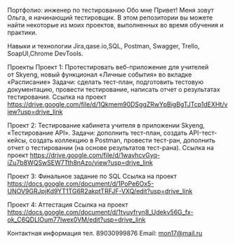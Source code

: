 Портфолио: инженер по тестированию
Обо мне
Привет! Меня зовут Ольга, я начинающий тестировщик.
В этом репозитории вы можете найти некоторые из моих проектов, выполненных во время обучения и практики.

Навыки и технологии
Jira,qase.io,SQL, Postman, Swagger, Trello,
SoapUI,Chrome DevTools.

Проекты
Проект 1: Протестировать веб-приложение для учителей от Skyeng, новый функционал «Личные события» во вкладке «Расписание»
Задачи: сделать тест-план, подготовить тестовую документацию, провести тестирование, написать отчет о результатах тестирования.
Ссылка на проект https://drive.google.com/file/d/1Qkmem90DSggZRwYpBigBgTJTcp1dEXHt/view?usp=drive_link

Проект 2: Тестирование кабинета учителя в приложении Skyeng, «Тестирование API».
Задачи: дополнить тест-план, создать API-тест-кейсы, создать коллекцию в Postman, провести тест-ран, дополнить отчет о тестировании (на основе результатов тест-рана).
Ссылка на проект https://drive.google.com/file/d/1wavhcvGyq-iZu7b8WQSwSEW7Tth8nAzo/view?usp=drive_link

Проект 3:
Финальное задание по SQL 
Ссылка на проект https://docs.google.com/document/d/1PoPe6Ox5-UNOV9GRJpjKd9YT1TG6R2akptTRFJF-VXQ/edit?usp=drive_link

Проект 4:
Аттестация
Ссылка на проект https://docs.google.com/document/d/1tvuvfryn8_Udekv56G_fx-ok_C6QDLIOum77lwex0VM/edit?usp=drive_link

Контактная информация
тел. 89030999876
Email: mon17@mail.ru

